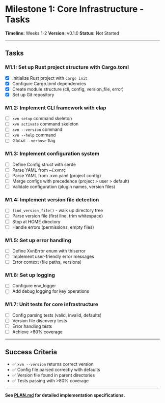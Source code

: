 # Milestone 1: Core Infrastructure - Tasks

**Timeline:** Weeks 1-2
**Version:** v0.1.0
**Status:** Not Started

---

## Tasks

### M1.1: Set up Rust project structure with Cargo.toml
- [x] Initialize Rust project with `cargo init`
- [x] Configure Cargo.toml dependencies
- [x] Create module structure (cli, config, version_file, error)
- [x] Set up Git repository

### M1.2: Implement CLI framework with clap
- [ ] `xvn setup` command skeleton
- [ ] `xvn activate` command skeleton
- [ ] `xvn --version` command
- [ ] `xvn --help` command
- [ ] Global `--verbose` flag

### M1.3: Implement configuration system
- [ ] Define Config struct with serde
- [ ] Parse YAML from ~/.xvnrc
- [ ] Parse YAML from .xvn.yaml (project config)
- [ ] Merge configs with precedence (project > user > default)
- [ ] Validate configuration (plugin names, version files)

### M1.4: Implement version file detection
- [ ] `find_version_file()` - walk up directory tree
- [ ] Parse version file (first line, trim whitespace)
- [ ] Stop at HOME directory
- [ ] Handle errors (permissions, empty files)

### M1.5: Set up error handling
- [ ] Define XvnError enum with thiserror
- [ ] Implement user-friendly error messages
- [ ] Error context (file paths, versions)

### M1.6: Set up logging
- [ ] Configure env_logger
- [ ] Add debug logging for key operations

### M1.7: Unit tests for core infrastructure
- [ ] Config parsing tests (valid, invalid, defaults)
- [ ] Version file discovery tests
- [ ] Error handling tests
- [ ] Achieve >80% coverage

---

## Success Criteria

- ✅ `xvn --version` returns correct version
- ✅ Config file parsed correctly with defaults
- ✅ Version file found in parent directories
- ✅ Tests passing with >80% coverage

---

**See [PLAN.md](./PLAN.md) for detailed implementation specifications.**
